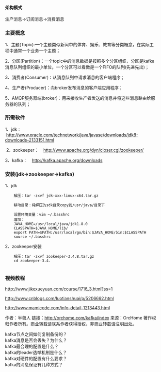 #### 架构模式
  生产消息->订阅消息->消费消息

### 主要概念
  1、主题(Topic):一个主题类似新闻中的体育、娱乐、教育等分类概念，在实际工程中通常一个业务一个主题；
  
  2、分区(Partition)：一个topic中的消息数据是按照多个分区组织，分区是kafka消息队列组织的最小单位，一个分区可以看做是一个FIFO的队列(先进先出)；

  3、消费者(Consumer)：从消息队列中请求消息的客户端程序；
  
  4、生产者(Producer)：向broker发布消息的客户端应用程序；
  
  5、AMQP服务器端(broker)：用来接收生产者发送的消息并将这些消息路由给服务器的队列；
  
### 所需软件
  1、jdk：
    http://www.oracle.com/technetwork/java/javase/downloads/jdk8-downloads-2133151.html
    
  2、zookeeper：
    http://www.apache.org/dyn/closer.cgi/zookeeper/
    
  3、kafka：
    http://kafka.apache.org/downloads

### 安装(jdk->zookeeper->kafka)
1、jdk

```
    解压：tar -zxvf jdk-xxx-linux-x64.tar.gz
    
    移动目录：将解压的sdk目录copy到/usr/java/目录下
  
    设置环境变量：vim ~/.basshrc 
    增加： 
    JAVA_HOME=/usr/local/java/jdk1.8.0
	CLASSPATH=$JAVA_HOME/lib/
	export PATH=$PATH:/usr/local/go/bin:$JAVA_HOME/bin:$CLASSPATH
	source ~/.basshrc 
 ```

2、zookeeper安装

```
	解压：tar -zxvf zookeeper-3.4.8.tar.gz
	cd zookeeper-3.4.
	
```

### 视频教程
http://www.jikexueyuan.com/course/1716_3.html?ss=1

http://www.cnblogs.com/luotianshuai/p/5206662.html

http://www.mamicode.com/info-detail-1213443.html



作者：半兽人
链接：http://orchome.com/kafka/index
来源：OrcHome
著作权归作者所有。商业转载请联系作者获得授权，非商业转载请注明出处。

kafka节点之间如何复制备份的？<br>
kafka消息是否会丢失？为什么？<br>
kafka最合理的配置是什么？<br>
kafka的leader选举机制是什么？<br>
kafka对硬件的配置有什么要求？<br>
kafka的消息保证有几种方式？<br>


